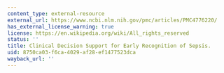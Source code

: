 ```yaml
---
content_type: external-resource
external_url: https://www.ncbi.nlm.nih.gov/pmc/articles/PMC4776220/
has_external_license_warning: true
license: https://en.wikipedia.org/wiki/All_rights_reserved
status: ''
title: Clinical Decision Support for Early Recognition of Sepsis.
uid: 8750ca03-f6ca-4029-af28-ef1477523dca
wayback_url: ''
---
```

